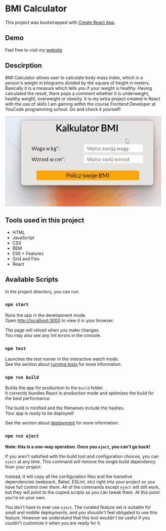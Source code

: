 # BMI Calculator
This project was bootstrapped with [Create React App](https://github.com/facebook/create-react-app).

## Demo 
Feel free to visit my [website](https://ursmal1948.github.io/bmi-calculator-react/)

## Descirption
BMI Calculator allows  user to calculate body mass index, which is a person's weight in kilograms divided by the square of height in meters. Basically it is a measure which tells you if your weight is healthy. Having calculated the result, there pops a comment whether it is underweight, healthy weight, overweight or obesity. It is my extra project created in React with the use of skills I am gaining within the course Frontend Developer at YouCode programming school. Go and check it yourself!

<img src="https://github.com/ursmal1948/bmi-calculator-react/blob/main/public/animation__bmiCalculator.gif" width=550> 

## Tools used in this project
- HTML
- JavaScript
- CSS
- BEM
- ES6 + Features
- Grid and Flex
- React

## Available Scripts

In the project directory, you can run:

### `npm start`

Runs the app in the development mode.\
Open [http://localhost:3000](http://localhost:3000) to view it in your browser.

The page will reload when you make changes.\
You may also see any lint errors in the console.

### `npm test`

Launches the test runner in the interactive watch mode.\
See the section about [running tests](https://facebook.github.io/create-react-app/docs/running-tests) for more information.

### `npm run build`

Builds the app for production to the `build` folder.\
It correctly bundles React in production mode and optimizes the build for the best performance.

The build is minified and the filenames include the hashes.\
Your app is ready to be deployed!

See the section about [deployment](https://facebook.github.io/create-react-app/docs/deployment) for more information.

### `npm run eject`

**Note: this is a one-way operation. Once you `eject`, you can't go back!**

If you aren't satisfied with the build tool and configuration choices, you can `eject` at any time. This command will remove the single build dependency from your project.

Instead, it will copy all the configuration files and the transitive dependencies (webpack, Babel, ESLint, etc) right into your project so you have full control over them. All of the commands except `eject` will still work, but they will point to the copied scripts so you can tweak them. At this point you're on your own.

You don't have to ever use `eject`. The curated feature set is suitable for small and middle deployments, and you shouldn't feel obligated to use this feature. However we understand that this tool wouldn't be useful if you couldn't customize it when you are ready for it.
